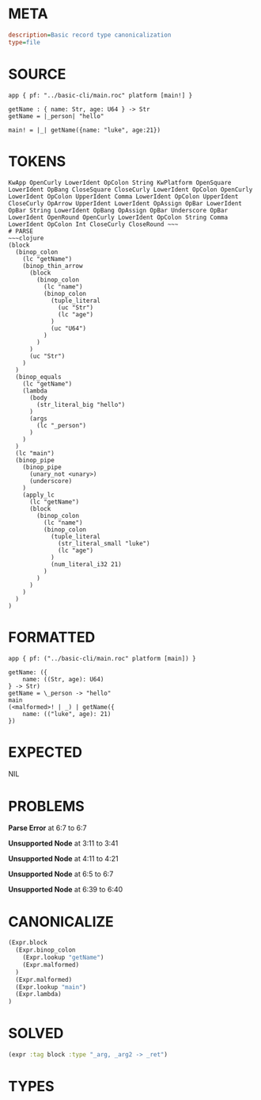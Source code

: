 # META
~~~ini
description=Basic record type canonicalization
type=file
~~~
# SOURCE
~~~roc
app { pf: "../basic-cli/main.roc" platform [main!] }

getName : { name: Str, age: U64 } -> Str
getName = |_person| "hello"

main! = |_| getName({name: "luke", age:21})
~~~
# TOKENS
~~~text
KwApp OpenCurly LowerIdent OpColon String KwPlatform OpenSquare LowerIdent OpBang CloseSquare CloseCurly LowerIdent OpColon OpenCurly LowerIdent OpColon UpperIdent Comma LowerIdent OpColon UpperIdent CloseCurly OpArrow UpperIdent LowerIdent OpAssign OpBar LowerIdent OpBar String LowerIdent OpBang OpAssign OpBar Underscore OpBar LowerIdent OpenRound OpenCurly LowerIdent OpColon String Comma LowerIdent OpColon Int CloseCurly CloseRound ~~~
# PARSE
~~~clojure
(block
  (binop_colon
    (lc "getName")
    (binop_thin_arrow
      (block
        (binop_colon
          (lc "name")
          (binop_colon
            (tuple_literal
              (uc "Str")
              (lc "age")
            )
            (uc "U64")
          )
        )
      )
      (uc "Str")
    )
  )
  (binop_equals
    (lc "getName")
    (lambda
      (body
        (str_literal_big "hello")
      )
      (args
        (lc "_person")
      )
    )
  )
  (lc "main")
  (binop_pipe
    (binop_pipe
      (unary_not <unary>)
      (underscore)
    )
    (apply_lc
      (lc "getName")
      (block
        (binop_colon
          (lc "name")
          (binop_colon
            (tuple_literal
              (str_literal_small "luke")
              (lc "age")
            )
            (num_literal_i32 21)
          )
        )
      )
    )
  )
)
~~~
# FORMATTED
~~~roc
app { pf: ("../basic-cli/main.roc" platform [main]) }

getName: ({
	name: ((Str, age): U64)
} -> Str)
getName = \_person -> "hello"
main
(<malformed>! | _) | getName({
	name: (("luke", age): 21)
})
~~~
# EXPECTED
NIL
# PROBLEMS
**Parse Error**
at 6:7 to 6:7

**Unsupported Node**
at 3:11 to 3:41

**Unsupported Node**
at 4:11 to 4:21

**Unsupported Node**
at 6:5 to 6:7

**Unsupported Node**
at 6:39 to 6:40

# CANONICALIZE
~~~clojure
(Expr.block
  (Expr.binop_colon
    (Expr.lookup "getName")
    (Expr.malformed)
  )
  (Expr.malformed)
  (Expr.lookup "main")
  (Expr.lambda)
)
~~~
# SOLVED
~~~clojure
(expr :tag block :type "_arg, _arg2 -> _ret")
~~~
# TYPES
~~~roc
~~~
